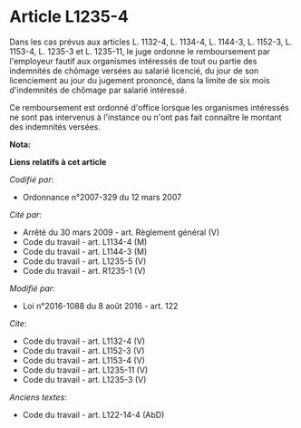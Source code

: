 # Article L1235-4

Dans les cas prévus aux articles L. 1132-4, L. 1134-4, L. 1144-3, L. 1152-3, L. 1153-4, L. 1235-3 et L. 1235-11, le juge
ordonne le remboursement par l'employeur fautif aux organismes intéressés de tout ou partie des indemnités de chômage versées
au salarié licencié, du jour de son licenciement au jour du jugement prononcé, dans la limite de six mois d'indemnités de
chômage par salarié intéressé. 

Ce remboursement est ordonné d'office lorsque les organismes intéressés ne sont pas intervenus à l'instance ou n'ont pas fait
connaître le montant des indemnités versées.

**Nota:**



**Liens relatifs à cet article**

_Codifié par_:

  - Ordonnance n°2007-329 du 12 mars 2007

_Cité par_:

  - Arrêté du 30 mars 2009 - art. Règlement général (V)
  - Code du travail - art. L1134-4 (M)
  - Code du travail - art. L1144-3 (M)
  - Code du travail - art. L1235-5 (V)
  - Code du travail - art. R1235-1 (V)

_Modifié par_:

  - Loi n°2016-1088 du 8 août 2016 - art. 122

_Cite_:

  - Code du travail - art. L1132-4 (V)
  - Code du travail - art. L1152-3 (V)
  - Code du travail - art. L1153-4 (V)
  - Code du travail - art. L1235-11 (V)
  - Code du travail - art. L1235-3 (V)

_Anciens textes_:

  - Code du travail - art. L122-14-4 (AbD)
